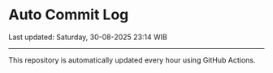 # Auto Commit Log

Last updated: Saturday, 30-08-2025 23:14 WIB

---

This repository is automatically updated every hour using GitHub Actions.

